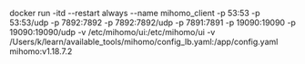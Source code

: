 docker run -itd --restart always --name mihomo_client -p 53:53 -p 53:53/udp -p 7892:7892 -p 7892:7892/udp -p 7891:7891 -p 19090:19090 -p 19090:19090/udp -v /etc/mihomo/ui:/etc/mihomo/ui -v /Users/k/learn/available_tools/mihomo/config_lb.yaml:/app/config.yaml mihomo:v1.18.7.2